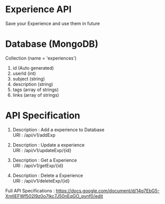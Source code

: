 # Experience API
Save your Experience and use them in future


# Database (MongoDB)

Collection (name = 'experiences')

1. id (Auto generated)
2. userId (int)
3. subject (string)
4. description (string)
5. tags (array of strings)
6. links (array of strings)

# API Specification

1. Description : Add a experience to Database <br />
   URI : /api/v1/addExp <br />

2. Description : Update a experience <br />
   URI : /api/v1/updateExp/{id} <br />
   
3. Description : Get a Experience <br />
   URI : /api/v1/getExp/{id} <br />
   
 4. Description : Delete a Experience <br />
   URI : /api/v1/deleteExp/{id} <br />


Full API Specifications : https://docs.google.com/document/d/14q7EbG5-XmlIEFWf502l9z0o7lkc7J50nEqGO_pynf0/edit
